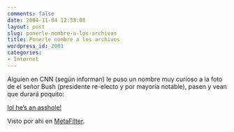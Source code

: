 ```yaml
---
comments: false
date: 2004-11-04 12:33:03
layout: post
slug: ponerle-nombre-a-los-archivos
title: Ponerle nombre a los archivos
wordpress_id: 2081
categories:
- Internet
---
```


Alguien en CNN (según informan) le puso un nombre muy curioso a la foto de el señor Bush (presidente re-electo y por mayoría notable), pasen y vean que durará poquito:





[lol he’s an asshole!](http://cdn-channels.netscape.com/cppops/features/n/ne_election5/i/asshole.png)





Visto por ahí en [MetaFilter](http://www.metafilter.com).




 

